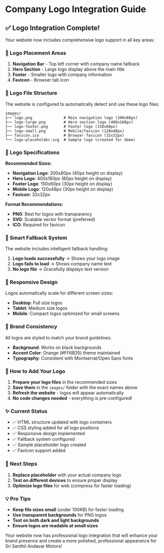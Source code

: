 # Company Logo Integration Guide

## ✅ Logo Integration Complete!

Your website now includes comprehensive logo support in all key areas:

### 🎯 Logo Placement Areas

1. **Navigation Bar** - Top left corner with company name fallback
2. **Hero Section** - Large logo display above the main title
3. **Footer** - Smaller logo with company information
4. **Favicon** - Browser tab icon

### 📁 Logo File Structure

The website is configured to automatically detect and use these logo files:

```
images/
├── logo.png              # Main navigation logo (200x80px)
├── logo-large.png        # Hero section logo (400x160px) 
├── logo-footer.png       # Footer logo (150x60px)
├── logo-small.png        # Mobile/favicon (120x48px)
├── favicon.ico           # Browser favicon (32x32px)
└── logo-placeholder.svg  # Sample logo (created for demo)
```

### 🎨 Logo Specifications

**Recommended Sizes:**
- **Navigation Logo**: 200x80px (40px height on display)
- **Hero Logo**: 400x160px (80px height on display)  
- **Footer Logo**: 150x60px (30px height on display)
- **Mobile Logo**: 120x48px (30px height on display)
- **Favicon**: 32x32px

**Format Recommendations:**
- **PNG**: Best for logos with transparency
- **SVG**: Scalable vector format (preferred)
- **ICO**: Required for favicon

### 🔧 Smart Fallback System

The website includes intelligent fallback handling:

1. **Logo loads successfully** → Shows your logo image
2. **Logo fails to load** → Shows company name text
3. **No logo file** → Gracefully displays text version

### 📱 Responsive Design

Logos automatically scale for different screen sizes:

- **Desktop**: Full size logos
- **Tablet**: Medium size logos  
- **Mobile**: Compact logos optimized for small screens

### 🎨 Brand Consistency

All logos are styled to match your brand guidelines:
- **Background**: Works on black backgrounds
- **Accent Color**: Orange (#FF6B35) theme maintained
- **Typography**: Consistent with Montserrat/Open Sans fonts

### 🚀 How to Add Your Logo

1. **Prepare your logo files** in the recommended sizes
2. **Save them** in the `images/` folder with the exact names above
3. **Refresh the website** - logos will appear automatically
4. **No code changes needed** - everything is pre-configured!

### ✨ Current Status

- ✅ HTML structure updated with logo containers
- ✅ CSS styling added for all logo positions
- ✅ Responsive design implemented
- ✅ Fallback system configured
- ✅ Sample placeholder logo created
- ✅ Favicon support added

### 🎯 Next Steps

1. **Replace placeholder** with your actual company logo
2. **Test on different devices** to ensure proper display
3. **Optimize logo files** for web (compress for faster loading)

### 💡 Pro Tips

- **Keep file sizes small** (under 100KB) for faster loading
- **Use transparent backgrounds** for PNG logos
- **Test on both dark and light backgrounds**
- **Ensure logos are readable at small sizes**

Your website now has professional logo integration that will enhance your brand presence and create a more polished, professional appearance for Sri Senthil Andavar Motors!
